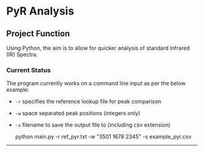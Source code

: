 # PyR Analysis

## Project Function
Using Python, the aim is to allow for quicker analysis of standard Infrared (IR) Spectra.

### Current Status
The program currently works on a command line input as per the below example:
* `-r` specifies the reference lookup file for peak comparison
* `-w` space separated peak positions (integers only)
* `-s` filename to save the output file to (including csv extension)


    python main.py -r ref_pyr.txt -w "3501 1678 2345" -s example_pyr.csv

___